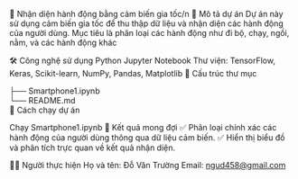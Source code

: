 📌 Nhận diện hành động bằng cảm biến gia tốc/n
🎯 Mô tả dự án
Dự án này sử dụng cảm biến gia tốc để thu thập dữ liệu và nhận diện các hành động của người dùng. Mục tiêu là phân loại các hành động như đi bộ, chạy, ngồi, nằm, và các hành động khác 

🛠️ Công nghệ sử dụng
Python
Jupyter Notebook
Thư viện: TensorFlow, Keras, Scikit-learn, NumPy, Pandas, Matplotlib
📂 Cấu trúc thư mục

├── Smartphone1.ipynb  
└── README.md            
🚀 Cách chạy dự án

Chạy Smartphone1.ipynb
🎯 Kết quả mong đợi
✅ Phân loại chính xác các hành động của người dùng thông qua dữ liệu cảm biến.
✅ Hiển thị biểu đồ và phân tích trực quan về kết quả nhận diện.

👨‍💻 Người thực hiện
Họ và tên: Đỗ Văn Trường
Email: ngud458@gmail.com
